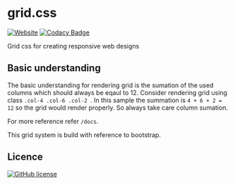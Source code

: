 # grid.css

[![Website](https://img.shields.io/website-up-down-green-red/http/shields.io.svg?label=my-website)](https://nimjetushar.github.io/grid-css/)
[![Codacy Badge](https://api.codacy.com/project/badge/Grade/2a85c6fb030e4352a35243ec1d7eabcf)](https://www.codacy.com/app/nimjetushar/grid-css?utm_source=github.com&utm_medium=referral&utm_content=nimjetushar/grid-css&utm_campaign=Badge_Grade)

Grid css for creating responsive web designs

## Basic understanding

The basic understanding for rendering grid is the sumation of the used columns which should always be eqaul to 12.
Consider rendering grid using class ```.col-4 .col-6 .col-2 ```. In this sample the summation is ``` 4 + 6 + 2 = 12 ``` so the grid would render properly. So always take care column sumation.

For more reference refer ``` /docs ```.

This grid system is build with reference to bootstrap.

## Licence

[![GitHub license](https://img.shields.io/github/license/nimjetushar/grid-css.svg)](https://github.com/nimjetushar/grid-css/blob/master/LICENSE)
